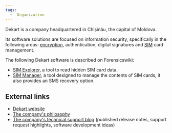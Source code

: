 ```yaml
---
tags:
  -  Organization
---
```

Dekart is a company headquartered in Chişinău, the capital of Moldova.

Its software solutions are focused on information security, specifically
in the following areas: [encryption](encryption.md),
authentication, digital signatures and [SIM](sim.md) card
management.

The following Dekart software is described on Forensicswiki:

- [SIM Explorer](sim_explorer.md), a tool to read hidden SIM
  card data.
- [SIM Manager](sim_manager.md), a tool designed to manage the
  contents of SIM cards, it also provides an SMS recovery option.

## External links

- [Dekart website](http://www.dekart.com/)
- [The company's
  philosophy](http://www.dekart.com/company/our_philosophy/)
- [The company's technical support blog](http://www.lazybit.com)
  (published release notes, support request highlights, software
  development ideas)

